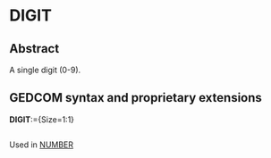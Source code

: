 ﻿# DIGIT
## Abstract
A single digit (0-9).


## GEDCOM syntax and proprietary extensions

**DIGIT**:={Size=1:1}
<pre>
</pre>
Used in <a href=Ged.NUMBER.md>NUMBER</a><br />

